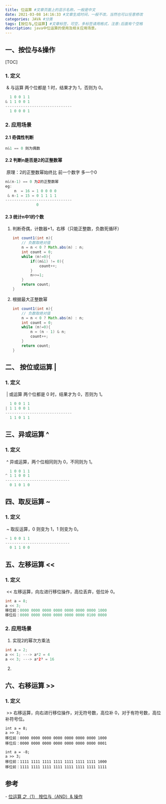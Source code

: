 ```yaml
---
title: 位运算 #文章页面上的显示名称，一般是中文
date: 2021-03-08 14:16:33 #文章生成时间，一般不改，当然也可以任意修改
categories: JAVA #分类
tags: [按位与,位运算] #文章标签，可空，多标签请用格式，注意:后面有个空格
description: java中位运算的使用及相关应用场景。
---
```


##  一、按位与&操作

[TOC]

### 1. 定义

​	& 与运算 两个位都是 1 时，结果才为 1，否则为 0。

```java
  1 0 0 1 1
& 1 1 0 0 1
------------------------------
  1 0 0 0 1
```

### 2. 应用场景

#### 2.1 奇偶性判断

```java
n&1 == 0 则为偶数
```

#### 2.2 判断n是否是2的正整数幂

​	原理：2的正整数幂始终比 前一个数字 多一个0

```java
n&(n-1) == 0 为2的正整数幂
eg:
    n  = 16 = 1 0 0 0 0
 & n-1 = 15 = 0 1 1 1 1
------------------------------ 
              0
```

#### 2.3 统计n中1的个数

1. 判断奇偶，计数器+1，右移（只能正整数，负数死循环）

   ```java
   int count1(int n){
       // 负数取绝对值
       n = n < 0 ? Math.abs(n) : n;
       int count = 0;
       while (n!=0){
           if((n&1) != 0){
               count++;
           }
           n>>=1;
       }
       return count;
   }
   ```

2. 根据最大正整数幂

    ```java
    int count1(int n){
        // 负数取绝对值
        n = n < 0 ? Math.abs(n) : n;
        int count = 0;
        while (n!=0){
            n = (n - 1) & n;
            count++;
        }
        return count;
    }
    ```

## 二、 按位或运算 |

### 1. 定义

​		| 或运算 两个位都是 0 时，结果才为 0，否则为 1。

```java
  1 0 0 1 1
| 1 1 0 0 1
------------------------------
  1 1 0 1 1
```



## 三、异或运算 ^ 

### 1. 定义

​		^ 异或运算，两个位相同则为 0，不同则为 1。

```java
  1 0 0 1 1
^ 1 1 0 0 1
-----------------------------
  0 1 0 1 0
```

## 四、取反运算 ~

### 1. 定义

​	~ 取反运算，0 则变为 1，1 则变为 0。

```java
~ 1 0 0 1 1
-----------------------------
  0 1 1 0 0
```

## 五、左移运算 << 

### 1. 定义	

​	<< 左移运算，向左进行移位操作，高位丢弃，低位补 0。

```java
int a = 8;
a << 3;
移位前：0000 0000 0000 0000 0000 0000 0000 1000
移位后：0000 0000 0000 0000 0000 0000 0100 0000
```

### 2. 应用场景

1. 实现2的幂次方乘法   

```java
int a = 2;
a << 1; ---> a*2 = 4
a << 3; ---> a*2³ = 16
```

2. 






## 六、右移运算 >>

### 1. 定义

​	\>> 右移运算，向右进行移位操作，对无符号数，高位补 0，对于有符号数，高位补符号位。

```
int a = 8;
a >> 3;
移位前：0000 0000 0000 0000 0000 0000 0000 1000
移位后：0000 0000 0000 0000 0000 0000 0000 0001

int a = -8;
a >> 3;
移位前：1111 1111 1111 1111 1111 1111 1111 1000
移位前：1111 1111 1111 1111 1111 1111 1111 1111
```





## 参考

\- [位运算 之（1） 按位与（AND）& 操作](https://www.cnblogs.com/roamman/archive/2010/08/17/1801392.html)